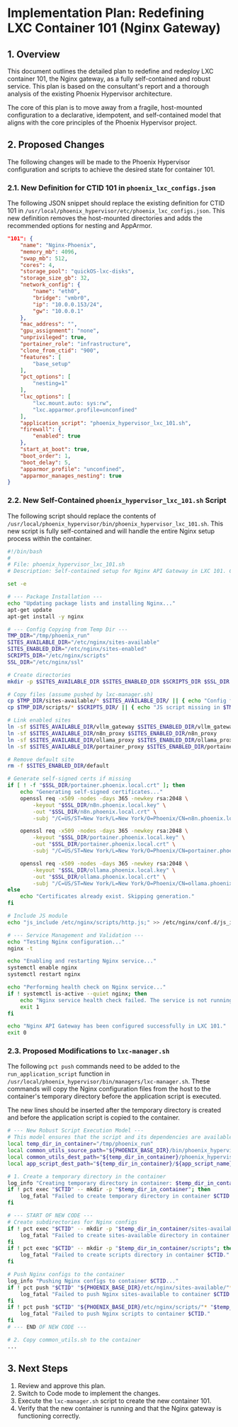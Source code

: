 # Implementation Plan: Redefining LXC Container 101 (Nginx Gateway)

## 1. Overview

This document outlines the detailed plan to redefine and redeploy LXC container 101, the Nginx gateway, as a fully self-contained and robust service. This plan is based on the consultant's report and a thorough analysis of the existing Phoenix Hypervisor architecture.

The core of this plan is to move away from a fragile, host-mounted configuration to a declarative, idempotent, and self-contained model that aligns with the core principles of the Phoenix Hypervisor project.

## 2. Proposed Changes

The following changes will be made to the Phoenix Hypervisor configuration and scripts to achieve the desired state for container 101.

### 2.1. New Definition for CTID 101 in `phoenix_lxc_configs.json`

The following JSON snippet should replace the existing definition for CTID 101 in `/usr/local/phoenix_hypervisor/etc/phoenix_lxc_configs.json`. This new definition removes the host-mounted directories and adds the recommended options for nesting and AppArmor.

```json
"101": {
    "name": "Nginx-Phoenix",
    "memory_mb": 4096,
    "swap_mb": 512,
    "cores": 4,
    "storage_pool": "quickOS-lxc-disks",
    "storage_size_gb": 32,
    "network_config": {
        "name": "eth0",
        "bridge": "vmbr0",
        "ip": "10.0.0.153/24",
        "gw": "10.0.0.1"
    },
    "mac_address": "",
    "gpu_assignment": "none",
    "unprivileged": true,
    "portainer_role": "infrastructure",
    "clone_from_ctid": "900",
    "features": [
        "base_setup"
    ],
    "pct_options": [
        "nesting=1"
    ],
    "lxc_options": [
        "lxc.mount.auto: sys:rw",
        "lxc.apparmor.profile=unconfined"
    ],
    "application_script": "phoenix_hypervisor_lxc_101.sh",
    "firewall": {
        "enabled": true
    },
    "start_at_boot": true,
    "boot_order": 1,
    "boot_delay": 5,
    "apparmor_profile": "unconfined",
    "apparmor_manages_nesting": true
}
```

### 2.2. New Self-Contained `phoenix_hypervisor_lxc_101.sh` Script

The following script should replace the contents of `/usr/local/phoenix_hypervisor/bin/phoenix_hypervisor_lxc_101.sh`. This new script is fully self-contained and will handle the entire Nginx setup process within the container.

```bash
#!/bin/bash
#
# File: phoenix_hypervisor_lxc_101.sh
# Description: Self-contained setup for Nginx API Gateway in LXC 101. Copies configs from /tmp/phoenix_run/, generates certs if needed, and starts the service.

set -e

# --- Package Installation ---
echo "Updating package lists and installing Nginx..."
apt-get update
apt-get install -y nginx

# --- Config Copying from Temp Dir ---
TMP_DIR="/tmp/phoenix_run"
SITES_AVAILABLE_DIR="/etc/nginx/sites-available"
SITES_ENABLED_DIR="/etc/nginx/sites-enabled"
SCRIPTS_DIR="/etc/nginx/scripts"
SSL_DIR="/etc/nginx/ssl"

# Create directories
mkdir -p $SITES_AVAILABLE_DIR $SITES_ENABLED_DIR $SCRIPTS_DIR $SSL_DIR

# Copy files (assume pushed by lxc-manager.sh)
cp $TMP_DIR/sites-available/* $SITES_AVAILABLE_DIR/ || { echo "Config files missing in $TMP_DIR." >&2; exit 1; }
cp $TMP_DIR/scripts/* $SCRIPTS_DIR/ || { echo "JS script missing in $TMP_DIR." >&2; exit 1; }

# Link enabled sites
ln -sf $SITES_AVAILABLE_DIR/vllm_gateway $SITES_ENABLED_DIR/vllm_gateway
ln -sf $SITES_AVAILABLE_DIR/n8n_proxy $SITES_ENABLED_DIR/n8n_proxy
ln -sf $SITES_AVAILABLE_DIR/ollama_proxy $SITES_ENABLED_DIR/ollama_proxy
ln -sf $SITES_AVAILABLE_DIR/portainer_proxy $SITES_ENABLED_DIR/portainer_proxy

# Remove default site
rm -f $SITES_ENABLED_DIR/default

# Generate self-signed certs if missing
if [ ! -f "$SSL_DIR/portainer.phoenix.local.crt" ]; then
    echo "Generating self-signed certificates..."
    openssl req -x509 -nodes -days 365 -newkey rsa:2048 \
        -keyout "$SSL_DIR/n8n.phoenix.local.key" \
        -out "$SSL_DIR/n8n.phoenix.local.crt" \
        -subj "/C=US/ST=New York/L=New York/O=Phoenix/CN=n8n.phoenix.local"

    openssl req -x509 -nodes -days 365 -newkey rsa:2048 \
        -keyout "$SSL_DIR/portainer.phoenix.local.key" \
        -out "$SSL_DIR/portainer.phoenix.local.crt" \
        -subj "/C=US/ST=New York/L=New York/O=Phoenix/CN=portainer.phoenix.local"

    openssl req -x509 -nodes -days 365 -newkey rsa:2048 \
        -keyout "$SSL_DIR/ollama.phoenix.local.key" \
        -out "$SSL_DIR/ollama.phoenix.local.crt" \
        -subj "/C=US/ST=New York/L=New York/O=Phoenix/CN=ollama.phoenix.local"
else
    echo "Certificates already exist. Skipping generation."
fi

# Include JS module
echo "js_include /etc/nginx/scripts/http.js;" >> /etc/nginx/conf.d/js_includes.conf

# --- Service Management and Validation ---
echo "Testing Nginx configuration..."
nginx -t

echo "Enabling and restarting Nginx service..."
systemctl enable nginx
systemctl restart nginx

echo "Performing health check on Nginx service..."
if ! systemctl is-active --quiet nginx; then
    echo "Nginx service health check failed. The service is not running." >&2
    exit 1
fi

echo "Nginx API Gateway has been configured successfully in LXC 101."
exit 0
```

### 2.3. Proposed Modifications to `lxc-manager.sh`

The following `pct push` commands need to be added to the `run_application_script` function in `/usr/local/phoenix_hypervisor/bin/managers/lxc-manager.sh`. These commands will copy the Nginx configuration files from the host to the container's temporary directory before the application script is executed.

The new lines should be inserted after the temporary directory is created and before the application script is copied to the container.

```bash
# --- New Robust Script Execution Model ---
# This model ensures that the script and its dependencies are available inside the container.
local temp_dir_in_container="/tmp/phoenix_run"
local common_utils_source_path="${PHOENIX_BASE_DIR}/bin/phoenix_hypervisor_common_utils.sh"
local common_utils_dest_path="${temp_dir_in_container}/phoenix_hypervisor_common_utils.sh"
local app_script_dest_path="${temp_dir_in_container}/${app_script_name}"

# 1. Create a temporary directory in the container
log_info "Creating temporary directory in container: $temp_dir_in_container"
if ! pct exec "$CTID" -- mkdir -p "$temp_dir_in_container"; then
    log_fatal "Failed to create temporary directory in container $CTID."
fi

# --- START OF NEW CODE ---
# Create subdirectories for Nginx configs
if ! pct exec "$CTID" -- mkdir -p "$temp_dir_in_container/sites-available"; then
    log_fatal "Failed to create sites-available directory in container $CTID."
fi
if ! pct exec "$CTID" -- mkdir -p "$temp_dir_in_container/scripts"; then
    log_fatal "Failed to create scripts directory in container $CTID."
fi

# Push Nginx configs to the container
log_info "Pushing Nginx configs to container $CTID..."
if ! pct push "$CTID" "${PHOENIX_BASE_DIR}/etc/nginx/sites-available/"* "$temp_dir_in_container/sites-available/"; then
    log_fatal "Failed to push Nginx sites-available to container $CTID."
fi
if ! pct push "$CTID" "${PHOENIX_BASE_DIR}/etc/nginx/scripts/"* "$temp_dir_in_container/scripts/"; then
    log_fatal "Failed to push Nginx scripts to container $CTID."
fi
# --- END OF NEW CODE ---

# 2. Copy common_utils.sh to the container
...
```

## 3. Next Steps

1.  Review and approve this plan.
2.  Switch to Code mode to implement the changes.
3.  Execute the `lxc-manager.sh` script to create the new container 101.
4.  Verify that the new container is running and that the Nginx gateway is functioning correctly.